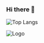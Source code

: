 ### Hi there 👋
![Top Langs](https://github-readme-stats.vercel.app/api/top-langs/?username=anuraghazra&hide_progress=true)

![Logo]([https://i.imgur.com/xzrRb3v.png](https://i.imgur.com/KaarC6E.png)https://i.imgur.com/KaarC6E.png)

